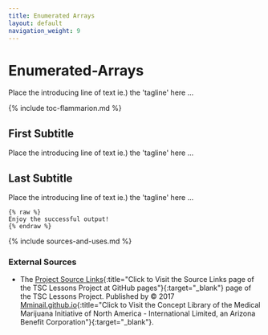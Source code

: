 ```yaml
---
title: Enumerated Arrays
layout: default
navigation_weight: 9
---
```

# Enumerated-Arrays

Place the introducing line of text ie.) the 'tagline' here ...

{% include toc-flammarion.md %}

## First Subtitle

Place the introducing line of text ie.) the 'tagline' here ...

## Last Subtitle

Place the introducing line of text ie.) the 'tagline' here ...

```liquid
{% raw %}
Enjoy the successful output!
{% endraw %}
```

{% include sources-and-uses.md %}

### External Sources

- The [Project Source Links](https://mminail.github.io/TSC/Source-TSC-Links.htm){:title="Click to Visit the Source Links page of the TSC Lessons Project at GitHub pages"}{:target="_blank"} page of the TSC Lessons Project. Published by © 2017 [Mminail.github.io](https://mminail.github.io/){:title="Click to Visit the Concept Library of the Medical Marijuana Initiative of North America - International Limited, an Arizona Benefit Corporation"}{:target="_blank"}.
